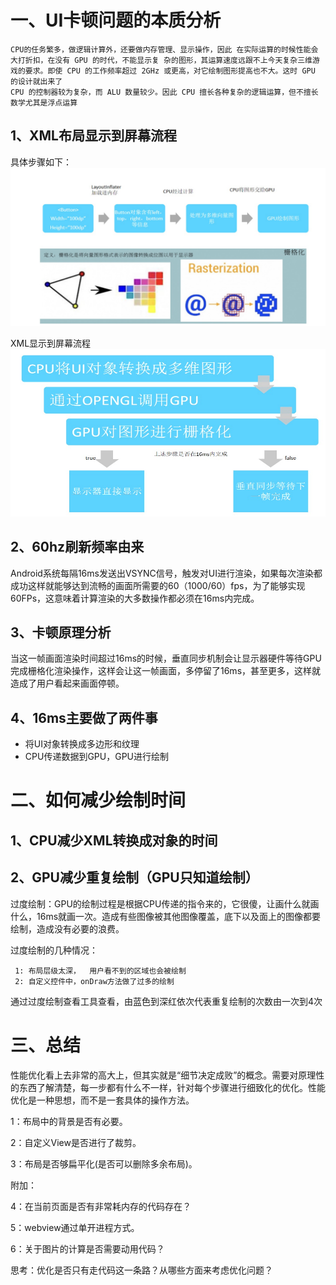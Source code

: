 # 一、UI卡顿问题的本质分析
    CPU的任务繁多，做逻辑计算外，还要做内存管理、显示操作，因此 在实际运算的时候性能会大打折扣，在没有 GPU 的时代，不能显示复 杂的图形，其运算速度远跟不上今天复杂三维游戏的要求。即使 CPU 的工作频率超过 2GHz 或更高，对它绘制图形提高也不大。这时 GPU 的设计就出来了 
    CPU 的控制器较为复杂，而 ALU 数量较少。因此 CPU 擅长各种复杂的逻辑运算，但不擅长数学尤其是浮点运算
    
## 1、XML布局显示到屏幕流程
具体步骤如下：
![xml加载步骤](https://github.com/h616016784/android_qesAndSumUp/blob/master/vippic/xml%E5%8A%A0%E8%BD%BD%E5%B8%83%E5%B1%80.jpg)

XML显示到屏幕流程
![xml布局显示到屏幕流程](https://github.com/h616016784/android_qesAndSumUp/blob/master/vippic/xml%E5%B8%83%E5%B1%80%E5%8A%A0%E8%BD%BD2.jpg)

## 2、60hz刷新频率由来
Android系统每隔16ms发送出VSYNC信号，触发对UI进行渲染，如果每次渲染都成功这样就能够达到流畅的画面所需要的60（1000/60）fps，为了能够实现60FPs，这意味着计算渲染的大多数操作都必须在16ms内完成。

## 3、卡顿原理分析
当这一帧画面渲染时间超过16ms的时候，垂直同步机制会让显示器硬件等待GPU完成栅格化渲染操作，这样会让这一帧画面，多停留了16ms，甚至更多，这样就造成了用户看起来画面停顿。

## 4、16ms主要做了两件事
- 将UI对象转换成多边形和纹理
- CPU传递数据到GPU，GPU进行绘制

# 二、如何减少绘制时间
## 1、CPU减少XML转换成对象的时间

## 2、GPU减少重复绘制（GPU只知道绘制）
   过度绘制：GPU的绘制过程是根据CPU传递的指令来的，它很傻，让画什么就画什么，16ms就画一次。造成有些图像被其他图像覆盖，底下以及面上的图像都要绘制，造成没有必要的浪费。
   
   过度绘制的几种情况：
     
     1: 布局层级太深，  用户看不到的区域也会被绘制
     2: 自定义控件中，onDraw方法做了过多的绘制
   通过过度绘制查看工具查看，由蓝色到深红依次代表重复绘制的次数由一次到4次

   
# 三、总结
性能优化看上去非常的高大上，但其实就是“细节决定成败”的概念。需要对原理性的东西了解清楚，每一步都有什么不一样，针对每个步骤进行细致化的优化。性能优化是一种思想，而不是一套具体的操作方法。

1：布局中的背景是否有必要。

2：自定义View是否进行了裁剪。

3：布局是否够扁平化(是否可以删除多余布局)。

附加：

4：在当前页面是否有非常耗内存的代码存在？

5：webview通过单开进程方式。

6：关于图片的计算是否需要动用代码？

思考：优化是否只有走代码这一条路？从哪些方面来考虑优化问题？









